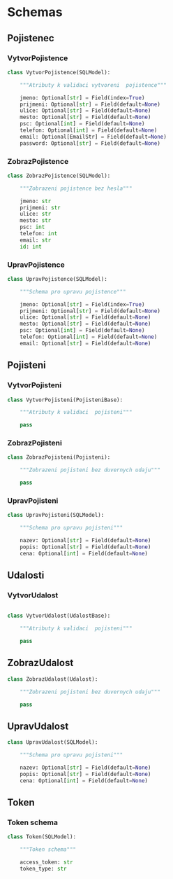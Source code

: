 # Schemas

## Pojistenec

### VytvorPojistence
```py
class VytvorPojistence(SQLModel):

    """Atributy k validaci vytvoreni  pojistence"""

    jmeno: Optional[str] = Field(index=True)
    prijmeni: Optional[str] = Field(default=None)
    ulice: Optional[str] = Field(default=None)
    mesto: Optional[str] = Field(default=None)
    psc: Optional[int] = Field(default=None)
    telefon: Optional[int] = Field(default=None)
    email: Optional[EmailStr] = Field(default=None)
    password: Optional[str] = Field(default=None)
```
### ZobrazPojistence
```py
class ZobrazPojistence(SQLModel):

    """Zobrazeni pojistence bez hesla"""

    jmeno: str
    prijmeni: str
    ulice: str
    mesto: str
    psc: int
    telefon: int
    email: str
    id: int
```
### UpravPojistence
```py
class UpravPojistence(SQLModel):

    """Schema pro upravu pojistence"""

    jmeno: Optional[str] = Field(index=True)
    prijmeni: Optional[str] = Field(default=None)
    ulice: Optional[str] = Field(default=None)
    mesto: Optional[str] = Field(default=None)
    psc: Optional[int] = Field(default=None)
    telefon: Optional[int] = Field(default=None)
    email: Optional[str] = Field(default=None)
```
## Pojisteni

### VytvorPojisteni
```py
class VytvorPojisteni(PojisteniBase):

    """Atributy k validaci  pojisteni"""

    pass

```
### ZobrazPojisteni
```py
class ZobrazPojisteni(Pojisteni):

    """Zobrazeni pojisteni bez duvernych udaju"""

    pass
```
### UpravPojisteni
```py
class UpravPojisteni(SQLModel):

    """Schema pro upravu pojisteni"""

    nazev: Optional[str] = Field(default=None)
    popis: Optional[str] = Field(default=None)
    cena: Optional[int] = Field(default=None)
```
## Udalosti

### VytvorUdalost
```py

class VytvorUdalost(UdalostBase):

    """Atributy k validaci  pojisteni"""

    pass
```
## ZobrazUdalost
```py
class ZobrazUdalost(Udalost):

    """Zobrazeni pojisteni bez duvernych udaju"""

    pass
```
## UpravUdalost
```py
class UpravUdalost(SQLModel):

    """Schema pro upravu pojisteni"""

    nazev: Optional[str] = Field(default=None)
    popis: Optional[str] = Field(default=None)
    cena: Optional[int] = Field(default=None)
```
## Token
### Token schema
```py
class Token(SQLModel):

    """Token schema"""

    access_token: str
    token_type: str
```

